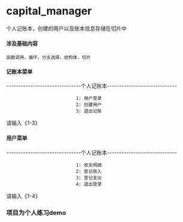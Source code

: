 # capital_manager
个人记账本，创建的用户以及账本信息存储在切片中
#### 涉及基础内容
    函数调用，循环，分支选择，结构体，切片
#### 记账本菜单
-------------------------------个人记账本-----------------------------

                              1: 用户登录
                              2: 创建用户
                              3: 退出记账
请输入《1-3》
#### 用户菜单
-------------------------------个人记账本-----------------------------

                              1: 收支明细
                              2: 登记收入
                              3: 登记支出
                              4: 退出登录
请输入《1-4》
### 项目为个人练习demo
